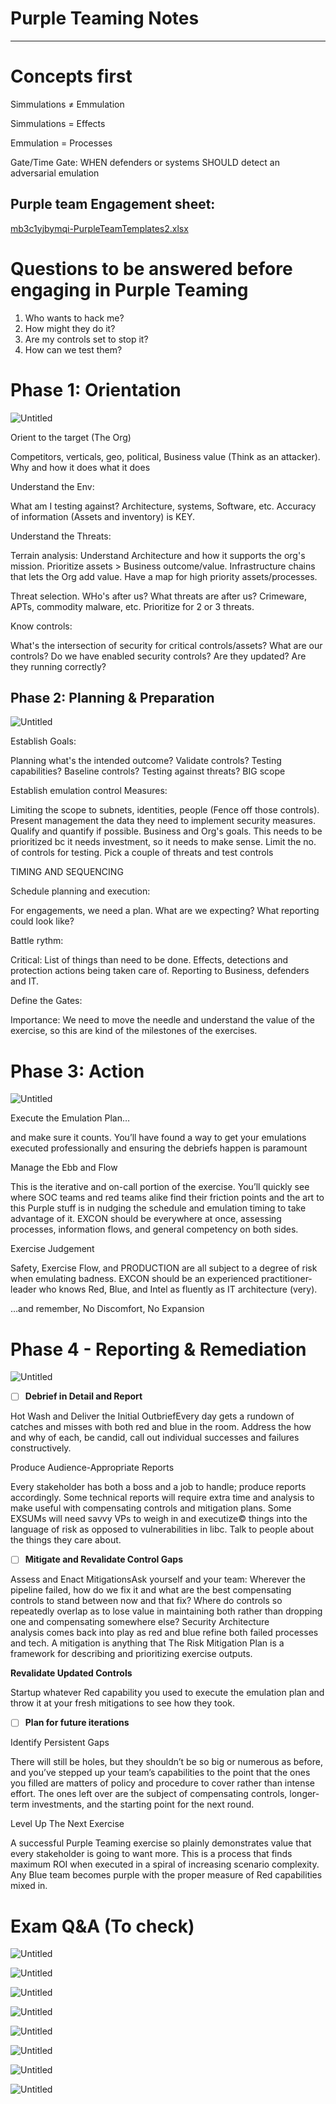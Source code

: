 # Purple Teaming Notes

---

# Concepts first

Simmulations ≠ Emmulation

Simmulations = Effects

Emmulation = Processes

Gate/Time Gate: WHEN defenders or systems SHOULD detect an adversarial emulation

## Purple team Engagement sheet:

[mb3c1yjbymqi-PurpleTeamTemplates2.xlsx](Purple%20Teaming%20Notes%20e93a4ca80356476096ccaa4dfe0b5aa4/mb3c1yjbymqi-PurpleTeamTemplates2.xlsx)

# Questions to be answered before engaging in Purple Teaming

1. Who wants to hack me?
2. How might they do it?
3. Are my controls set to stop it?
4. How can we test them?

# Phase 1: Orientation

![Untitled](Purple%20Teaming%20Notes%20e93a4ca80356476096ccaa4dfe0b5aa4/Untitled.png)

Orient to the target (The Org)

Competitors, verticals, geo, political, Business value (Think as an attacker). Why and how it does what it does

Understand the Env:

What am I testing against? Architecture, systems, Software, etc. Accuracy of information (Assets and inventory) is KEY. 

Understand the Threats:

Terrain analysis: Understand Architecture and how it supports the org's mission. Prioritize assets > Business outcome/value. Infrastructure chains that lets the Org add value. Have a map for high priority assets/processes. 

Threat selection. WHo's after us? What threats are after us? Crimeware, APTs, commodity malware, etc. Prioritize for 2 or 3 threats. 

Know controls:

What's the intersection of security for critical controls/assets? What are our controls? Do we have enabled security controls? Are they updated? Are they running correctly?

## Phase 2: Planning & Preparation

![Untitled](Purple%20Teaming%20Notes%20e93a4ca80356476096ccaa4dfe0b5aa4/Untitled%201.png)

Establish Goals:

Planning what's the intended outcome? Validate controls? Testing capabilities? Baseline controls? Testing against threats? BIG scope

Establish emulation control Measures:

Limiting the scope to subnets, identities, people (Fence off those controls). Present management the data they need to implement security measures. Qualify and quantify if possible. Business and Org's goals. This needs to be prioritized bc it needs investment, so it needs to make sense. 
Limit the no. of controls for testing. Pick a couple of threats and test controls

TIMING AND SEQUENCING

Schedule planning and execution:

For engagements, we need a plan. What are we expecting? What reporting could look like? 

Battle rythm:

Critical: List of things than need to be done. Effects, detections and protection actions being taken care of. Reporting to Business, defenders and IT. 

Define the Gates:

Importance: We need to move the needle and understand the value of the exercise, so this are kind of the milestones of the exercises. 

# Phase 3: Action

![Untitled](Purple%20Teaming%20Notes%20e93a4ca80356476096ccaa4dfe0b5aa4/Untitled%202.png)

Execute the Emulation Plan…

and make sure it counts. You’ll have found a way to get your emulations executed professionally and ensuring the debriefs happen is paramount

Manage the Ebb and Flow

This is the iterative and on-call portion of the exercise. You’ll quickly see where SOC teams and red teams alike find their friction points and the art to this Purple stuff is in nudging the schedule and emulation timing to take advantage of it. EXCON should be everywhere at once, assessing processes, information flows, and general competency on both sides.

Exercise Judgement

Safety, Exercise Flow, and PRODUCTION are all subject to a degree of risk when emulating badness. EXCON should be an experienced practitioner-leader who knows Red, Blue, and Intel as fluently as IT architecture (very).

…and remember, No Discomfort, No Expansion

# Phase 4 - Reporting & Remediation

![Untitled](Purple%20Teaming%20Notes%20e93a4ca80356476096ccaa4dfe0b5aa4/Untitled%203.png)

- [ ]  **Debrief in Detail and Report**

Hot Wash and Deliver the Initial OutbriefEvery day gets a rundown of catches and misses with both red and blue in the room. Address the how and why of each, be candid, call out individual successes and failures constructively.

Produce Audience-Appropriate Reports

Every stakeholder has both a boss and a job to handle; produce reports accordingly. Some technical reports will require extra time and analysis to make useful with compensating controls and mitigation plans. Some EXSUMs will need savvy VPs to weigh in and executize© things into the language of risk as opposed to vulnerabilities in libc. Talk to people about the things they care about.

- [ ]  **Mitigate and Revalidate Control Gaps**

Assess and Enact MitigationsAsk yourself and your team: Wherever the pipeline failed, how do we fix it and what are the best compensating controls to stand between now and that fix? Where do controls so repeatedly overlap as to lose value in maintaining both rather than dropping one and compensating somewhere else? Security Architecture analysis comes back into play as red and blue refine both failed processes and tech. A mitigation is anything that The Risk Mitigation Plan is a framework for describing and prioritizing exercise outputs.

**Revalidate Updated Controls**

Startup whatever Red capability you used to execute the emulation plan and throw it at your fresh mitigations to see how they took.

- [ ]  **Plan for future iterations**

Identify Persistent Gaps

There will still be holes, but they shouldn’t be so big or numerous as before, and you’ve stepped up your team’s capabilities to the point that the ones you filled are matters of policy and procedure to cover rather than intense effort. The ones left over are the subject of compensating controls, longer-term investments, and the starting point for the next round.

Level Up The Next Exercise

A successful Purple Teaming exercise so plainly demonstrates value that every stakeholder is going to want more. This is a process that finds maximum ROI when executed in a spiral of increasing scenario complexity. Any Blue team becomes purple with the proper measure of Red capabilities mixed in.

# Exam Q&A (To check)

![Untitled](Purple%20Teaming%20Notes%20e93a4ca80356476096ccaa4dfe0b5aa4/Untitled%204.png)

![Untitled](Purple%20Teaming%20Notes%20e93a4ca80356476096ccaa4dfe0b5aa4/Untitled%205.png)

![Untitled](Purple%20Teaming%20Notes%20e93a4ca80356476096ccaa4dfe0b5aa4/Untitled%206.png)

![Untitled](Purple%20Teaming%20Notes%20e93a4ca80356476096ccaa4dfe0b5aa4/Untitled%207.png)

![Untitled](Purple%20Teaming%20Notes%20e93a4ca80356476096ccaa4dfe0b5aa4/Untitled%208.png)

![Untitled](Purple%20Teaming%20Notes%20e93a4ca80356476096ccaa4dfe0b5aa4/Untitled%209.png)

![Untitled](Purple%20Teaming%20Notes%20e93a4ca80356476096ccaa4dfe0b5aa4/Untitled%2010.png)

![Untitled](Purple%20Teaming%20Notes%20e93a4ca80356476096ccaa4dfe0b5aa4/Untitled%2011.png)